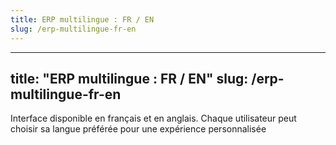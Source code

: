 ```yaml
---
title: ERP multilingue : FR / EN
slug: /erp-multilingue-fr-en
---
```

  ---
title: "ERP multilingue : FR / EN"
slug: /erp-multilingue-fr-en
---

Interface disponible en français et en anglais. Chaque utilisateur peut choisir sa langue préférée pour une expérience personnalisée